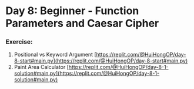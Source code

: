 # Day 8: Beginner - Function Parameters and Caesar Cipher




### Exercise:
1. Positional vs Keyword Argument [https://replit.com/@HuiHongOP/day-8-start#main.py](https://replit.com/@HuiHongOP/day-8-start#main.py)
2. Paint Area Calculator [https://replit.com/@HuiHongOP/day-8-1-solution#main.py](https://replit.com/@HuiHongOP/day-8-1-solution#main.py)